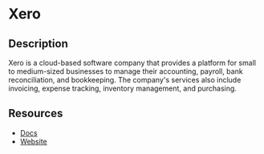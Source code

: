 # Xero

## Description
Xero is a cloud-based software company that provides a platform for small to medium-sized businesses to manage their accounting, payroll, bank reconciliation, and bookkeeping. The company's services also include invoicing, expense tracking, inventory management, and purchasing.

## Resources
* [Docs](https://developer.xero.com/)
* [Website](xero.com)